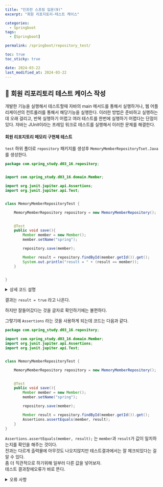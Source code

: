 ```yaml
---
title: "인프런 스프링 입문(9)"
excerpt: "회원 리포지토리-테스트 케이스"

categories:
  - Springboot
tags:
  - [Springboot]

permalink: /springboot/repository_test/

toc: true
toc_sticky: true

date: 2024-03-22
last_modified_at: 2024-03-22
---
```


## 🦥 회원 리포리토리 테스트 케이스 작성
개발한 기능을 실행해서 테스트할때 자바의 main 메서드를 통해서 실행하거나, 웹 어플리케이션의 컨트롤러를 통해서 해당기능을 실행한다. 이러한 방법은 준비하고 실행하는 데 오래 걸리고, 반복 실행하기 어렵고 여러 테스트를 한번에 실행하기 어렵다는 단점이 있다. 자바는 JUnit이라는 프레임 워크로 테스트를 실행해서 이러한 문제를 해결한다.

#### 회원 리포지토리 메모리 구현체 테스트
`test` 하위 폴더로  `repository` 패키지를 생성후 `MemoryMemberRepositoryTset.Java`를 생성한다.

``` java
package com.spring_study.d03_16.repository;


import com.spring_study.d03_16.domain.Member;

import org.junit.jupiter.api.Assertions;
import org.junit.jupiter.api.Test;


class MemoryMemberRepositoryTest {

    MemoryMemberRepository repository = new MemoryMemberRepository();

    
    @Test
    public void save(){
        Member member = new Member();
        member.setName("spring");

        repository.save(member);

        Member result = repository.findById(member.getId()).get();
        System.out.println("result = " + (result == member));
    }


}

```
<details>
<summary>상세 코드 설명</summary>
<div markdown="1">

- <code>MemoryMemberRepository repository = new MemoryMemberRepository();</code>  
-> repositroy를 객체처럼 사용해도 된다.

- <code>import org.junit.jupiter.api.Test; 
 @Test
</code>  
-> test를 지원해주는 클래스이다.

- <code>member.setName("spring");  
repository.save(member);
</code>  
-> `member`을 도메인 폴더에서 상속받은 member 객체에 spring 이라는 이름을 설정해주고  
repository에 저장한다.

- <code>Member result = repository.findById(member.getId()).get();</code>  
-> result 안에 repository의 findById를 이용해서 member 안의 id를 result 에 넣어준다.

</div>
</details>

결과는 `result = true` 라고 나온다.

하지만 잘들어갔다는 것을 글자로 확인하기에는 불편하다.

그렇기에 `Assertions` 라는 것을 사용하게 되는데 코드는 다음과 같다.
``` java
package com.spring_study.d03_16.repository;

import com.spring_study.d03_16.domain.Member;
import org.junit.jupiter.api.Assertions;
import org.junit.jupiter.api.Test;


class MemoryMemberRepositoryTest {

    MemoryMemberRepository repository = new MemoryMemberRepository();

    
    @Test
    public void save(){
        Member member = new Member();
        member.setName("spring");

        repository.save(member);

        Member result = repository.findById(member.getId()).get();
        Assertions.assertEquals(member, result);
    }
}

```
`Assertions.assertEquals(member, result);` 는 `member`과 `result`가 값이 일치하는지를 확인을 해주는 것이다.  
전과는 다르게 출력물에 아무것도 나오지않지만 테스트결과에서는 잘 체크되있다는 걸 알 수 있다.  
좀 더 직관적으로 하기위해 일부러 다른 값을 넣어보자.  
 테스트 결과창에오류가 바로 뜬다. 
 

<details>
<summary>오류 사항</summary>
<div markdown="1">
<img src = "![image](https://github.com/garusitell/utterances/assets/155941254/5a0eec97-fda1-4a7b-8485-95119d4a0ccf)">
</div>
</details>

